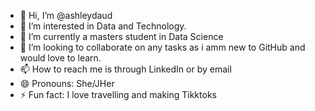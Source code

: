 - 👋 Hi, I’m @ashleydaud
- 👀 I’m interested in Data and Technology.
- 🌱 I’m currently a masters student in Data Science 
- 💞️ I’m looking to collaborate on  any tasks as i amm new to GitHub and would love to learn.
- 📫 How to reach me is through LinkedIn or by email 
- 😄 Pronouns: She/JHer 
- ⚡ Fun fact: I love travelling and making Tikktoks 

<!---
ashleydaud/ashleydaud is a ✨ special ✨ repository because its `README.md` (this file) appears on your GitHub profile.
You can click the Preview link to take a look at your changes.
--->
